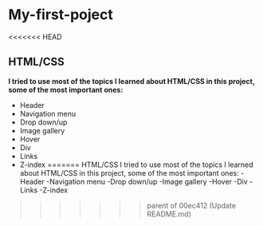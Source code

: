 # My-first-poject
<<<<<<< HEAD
 ## HTML/CSS
 **I tried to use most of the topics I learned about HTML/CSS in this project, some of the most important ones:**
- Header
- Navigation menu
- Drop down/up
- Image gallery 
- Hover
- Div
- Links
- Z-index
=======
 HTML/CSS
 I tried to use most of the topics I learned about HTML/CSS in this project, some of the most important ones:
-Header
-Navigation menu
-Drop down/up
-Image gallery 
-Hover
-Div
-Links
-Z-index
>>>>>>> parent of 00ec412 (Update README.md)
